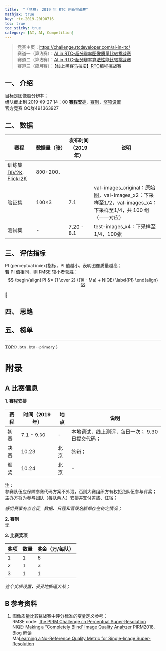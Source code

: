 ```yaml
---
title:  "「竞赛」 2019 年 RTC 创新挑战赛"
mathjax: true
key: rtc-2019-20190716
toc: true
toc_sticky: true
category: [AI, AI, Competition]
---
```

<span id='head'></span>
>竞赛主页：<https://challenge.rtcdeveloper.com/ai-in-rtc/>    
赛道一（算法赛）：[AI in RTC-超分辨率图像质量比较挑战赛](https://www.pkbigdata.com/common/cmpt/AI%20in%20RTC-%E8%B6%85%E5%88%86%E8%BE%A8%E7%8E%87%E5%9B%BE%E5%83%8F%E8%B4%A8%E9%87%8F%E6%AF%94%E8%BE%83%E6%8C%91%E6%88%98%E8%B5%9B_%E7%AB%9E%E8%B5%9B%E4%BF%A1%E6%81%AF.html)    
赛道二（算法赛）：[AI in RTC-超分辨率算法性能比较挑战赛](https://www.dcjingsai.com/common/cmpt/AI%20in%20RTC-%E8%B6%85%E5%88%86%E8%BE%A8%E7%8E%87%E7%AE%97%E6%B3%95%E6%80%A7%E8%83%BD%E6%AF%94%E8%BE%83%E6%8C%91%E6%88%98%E8%B5%9B_%E7%AB%9E%E8%B5%9B%E4%BF%A1%E6%81%AF.html)     
赛道三（应用赛）：[【线上黑客马拉松】RTC编程挑战赛](https://www.huodongxing.com/event/8500759008100)    


<!--more-->

## 一、 介绍
目标是图像超分辨率；      
组队截止到 2019-09-27 14：00 [**赛程安排**](#schedule)，[赛制](#rule)，[奖项设置](#awards)    
官方竞赛 QQ群494363927    

## 二、 数据

| 赛程 | 数据量（张） | 发布时间（2019年） | 说明 |   
| --- | --- | --- | --- |
| 训练集[DIV2K](https://data.vision.ee.ethz.ch/cvl/DIV2K/)、[Flickr2K](http://cv.snu.ac.kr/research/EDSR/Flickr2K.tar) | 800+200、 |  |  |
| 验证集 | 100×3 | 7.1 | val-images_original：原始图，val-images_x2：下采样至1/2，val-images_x4：下采样至1/4，共 100 组（一一对应） |
| 测试集 | - | 7.20 - 8.1 | test-images_x4：下采样至1/4，100张 |  




## 三、 评估指标
PI (perceptual index)指标，PI 值越小，表明图像质量越高；   
若 PI 值相同，则 RMSE 较小者获胜：    
$$
\begin{align}   
PI &= {1 \over 2} ((10 - Ma) + NIQE) \label{PI}
\end{align}
$$

:ghost:    

## 四、 思路    


## 五、 榜单




-------------------  
[TOP](#head){: .btn .btn--primary }



# 附录
## A 比赛信息  
<span id="schedule">**1. 赛程安排**</span>    

| 赛程 | 时间（2019年） | 地点 | 说明 |  
| --- | --- | --- |  --- |  
| 初赛 | 7.1 - 9.30 | - | 本地调试，线上测评，每日一次； 9.30 日提交代码； |  
| 决赛 | 10.23 | 北京 | 答辩； |     
| 颁奖 | 10.24 | 北京 | - |     

注：   
参赛队伍应保障参赛代码方案不外泄，否则大赛组织方有权拒绝队伍参与评奖；     
主办方将为参与团队（每队两人）安排并支付差旅、住宿；    

*感觉赛事有点仓促，数据、日程和晋级名额都存在待定情况；*


<span id="rule">**2. 赛制**</span>  
无      

<span id="awards">**3. 比赛奖项**</span>  

| 奖项 | 数量 | 奖金（万/每队） |
| --- | --- | --- |
| 1 | 1 | 6 |
| 2 | 1 | 3 |
| 3 | 1 | 1 |

*这个奖项设置，妥妥地撕逼大战；*    

## B 参考资料
1. 图像质量比较挑战赛中评分标准的变量定义参考：    
RMSE code: [The PIRM Challenge on Perceptual Super-Resolution](https://github.com/roimehrez/PIRM2018)    
NIQE: [Making a “Completely Blind” Image Quality Analyzer](http://live.ece.utexas.edu/research/Quality/niqe_spl.pdf) PIRM2018, [Blog 解读](https://blog.csdn.net/mazhitong1020/article/details/80415758)   
Ma[Learning a No-Reference Quality Metric for Single-Image Super-Resolution](https://sites.google.com/site/chaoma99/sr-metric)    
